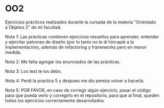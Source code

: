 # OO2

Ejercicios prácticos realizados durante la cursada de la materia "Orientado a Objetos 2" de mi facultad.

Nota 1: Las prácticas contienen ejercicios resueltos para aprender, entender y ejercitar patrones de diseño (por lo tanto no le di hincapié a la implementación), además de refactoring y frameworks pero en menor medida.

Nota 2: Me falta agregar los enunciados de las prácticas.

Nota 3: Los test te los debo.

Nota 4: Perdi la practica 5 y despues me dio pereza volver a hacerla.

Nota 5: POR FAVOR, en caso de corregir algún ejercicio, pasar el código para que pueda verlo y corregirlo en el repositorio, para que al final, queden todos los ejercicios correctamente desarrollados.
